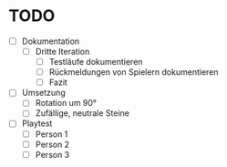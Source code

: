 # TODO

- [ ] Dokumentation
    - [ ] Dritte Iteration
        - [ ] Testläufe dokumentieren
        - [ ] Rückmeldungen von Spielern dokumentieren
        - [ ] Fazit
- [ ] Umsetzung
    - [ ] Rotation um 90°
    - [ ] Zufällige, neutrale Steine
- [ ] Playtest
    - [ ] Person 1
    - [ ] Person 2
    - [ ] Person 3
